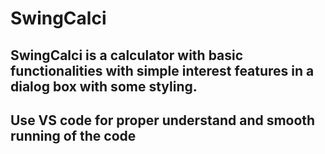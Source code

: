 # SwingCalci
## SwingCalci is a calculator with basic functionalities with simple interest features in a dialog box with some styling.
## Use VS code for proper understand and smooth running of the code
